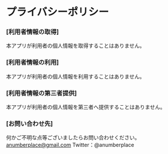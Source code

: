 # プライバシーポリシー


### [利用者情報の取得]  
本アプリが利用者の個人情報を取得することはありません。  

### [利用者情報の利用]  
本アプリが利用者の個人情報を利用することはありません。  

### [利用者情報の第三者提供]  
本アプリが利用者の個人情報を第三者へ提供することはありません。

### [お問い合わせ先]  
何かご不明な点等ございましたらお問い合わせください。
anumberplace@gmail.com
Twitter：@anumberplace
